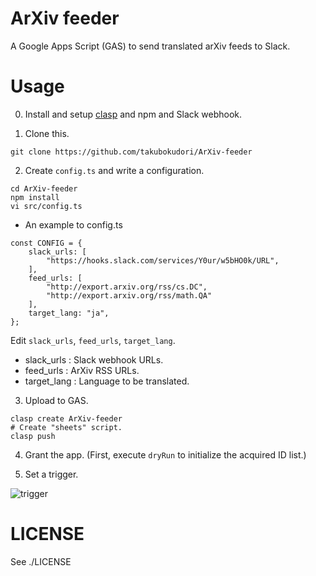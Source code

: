 # ArXiv feeder

A Google Apps Script (GAS) to send translated arXiv feeds to Slack. 

# Usage

0. Install and setup [clasp](https://github.com/google/clasp) and npm and Slack webhook.

1. Clone this.

```
git clone https://github.com/takubokudori/ArXiv-feeder
```

2. Create `config.ts` and write a configuration.

```
cd ArXiv-feeder
npm install
vi src/config.ts
```

* An example to config.ts

```
const CONFIG = {
    slack_urls: [
        "https://hooks.slack.com/services/Y0ur/w5bHO0k/URL",
    ],
    feed_urls: [
        "http://export.arxiv.org/rss/cs.DC",
        "http://export.arxiv.org/rss/math.QA"
    ],
    target_lang: "ja",
};
```

Edit `slack_urls`, `feed_urls`, `target_lang`.

- slack_urls : Slack webhook URLs.
- feed_urls : ArXiv RSS URLs.
- target_lang : Language to be translated.

3. Upload to GAS.

```
clasp create ArXiv-feeder
# Create "sheets" script.
clasp push
```

4. Grant the app. (First, execute `dryRun` to initialize the acquired ID list.)

5. Set a trigger.

![trigger](https://user-images.githubusercontent.com/16149911/113476401-4951fa00-94b6-11eb-8548-126c409b0425.PNG)

# LICENSE

See ./LICENSE


